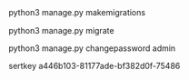 python3 manage.py makemigrations　　

python3 manage.py migrate

python3 manage.py changepassword admin

sertkey
a446b103-81177ade-bf382d0f-75486